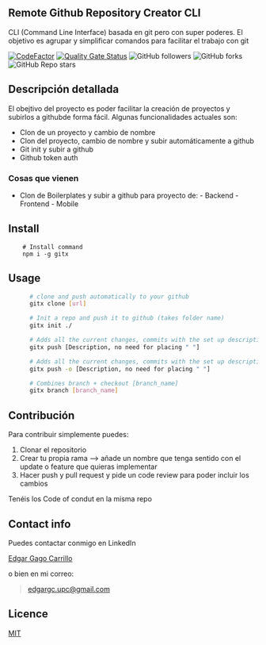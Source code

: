 ## Remote Github Repository Creator CLI

CLI (Command Line Interface) basada en git pero con super poderes. El objetivo es agrupar y simplificar comandos para facilitar el trabajo con git

[![CodeFactor](https://www.codefactor.io/repository/github/gagocarrilloedgar/gitx/badge)](https://www.codefactor.io/repository/github/gagocarrilloedgar/gitx) [![Quality Gate Status](https://sonarcloud.io/api/project_badges/measure?project=gagocarrilloedgar_gitx&metric=alert_status)](https://sonarcloud.io/dashboard?id=gagocarrilloedgar_gitx) ![GitHub followers](https://img.shields.io/github/followers/gagocarrilloedgar?style=social) ![GitHub forks](https://img.shields.io/github/forks/gagocarrilloedgar/gitx?style=social) ![GitHub Repo stars](https://img.shields.io/github/stars/gagocarrilloedgar/gitx?style=social)

## Descripción detallada 

El obejtivo del proyecto es poder facilitar la creación de proyectos y subirlos a githubde forma fácil. Algunas funcionalidades actuales son:

- Clon de un proyecto y cambio de nombre 
- Clon del proyecto, cambio de nombre y subir automáticamente a github
- Git init y subir a github
- Github token auth

### Cosas que vienen

- Clon de Boilerplates y subir a github para proyecto de:
      - Backend
      - Frontend
      - Mobile


## Install


```shell
    # Install command
    npm i -g gitx
```

## Usage

```sh
      # clone and push automatically to your github
      gitx clone [url] 
```

```sh
      # Init a repo and push it to github (takes folder name)
      gitx init ./
```

```sh
      # Adds all the current changes, commits with the set up description and push to the repo
      gitx push [Description, no need for placing " "]
```


```sh
      # Adds all the current changes, commits with the set up description and push to the current branch you are working on at the moment
      gitx push -o [Description, no need for placing " "]
```


```sh
      # Combines branch + checkout [branch_name]
      gitx branch [branch_name]
```


## Contribución 

Para contribuir simplemente puedes:

1. Clonar el repositorio
2. Crear tu propia rama --> añade un nombre que tenga sentido con el update o feature que quieras implementar
3. Hacer push y pull request y pide un code review para poder incluir los cambios

Tenéis los Code of condut en la misma repo
## Contact info 

Puedes contactar conmigo en LinkedIn

[Edgar Gago Carrillo]()

o bien en mi correo:

> edgargc.upc@gmail.com

## Licence 

[MIT](https://opensource.org/licenses/MIT)
